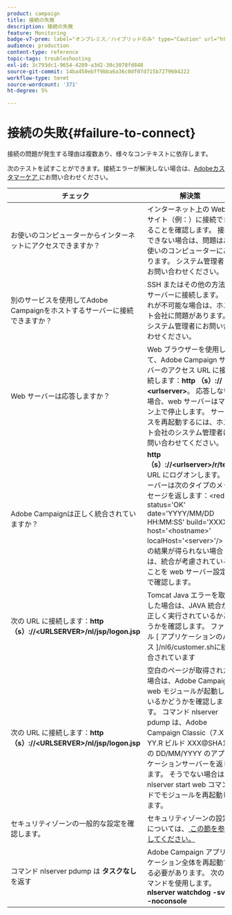 ```yaml
---
product: campaign
title: 接続の失敗
description: 接続の失敗
feature: Monitoring
badge-v7-prem: label="オンプレミス／ハイブリッドのみ" type="Caution" url="https://experienceleague.adobe.com/docs/campaign-classic/using/installing-campaign-classic/architecture-and-hosting-models/hosting-models-lp/hosting-models.html?lang=ja" tooltip="オンプレミスデプロイメントとハイブリッドデプロイメントにのみ適用されます"
audience: production
content-type: reference
topic-tags: troubleshooting
exl-id: 3c793dc1-9654-4289-a3d2-30c3078fd848
source-git-commit: 14ba450ebff9bba6a36c0df07d715b7279604222
workflow-type: tm+mt
source-wordcount: '371'
ht-degree: 5%

---
```


# 接続の失敗{#failure-to-connect}



接続の問題が発生する理由は複数あり、様々なコンテキストに依存します。

次のテストを試すことができます。接続エラーが解決しない場合は、[Adobeカスタマーケア ](https://helpx.adobe.com/jp/enterprise/admin-guide.html/enterprise/using/support-for-experience-cloud.ug.html) にお問い合わせください。



<table> 
<thead> 
<tr> 
<th>チェック <br /> </th> 
<th>解決策 <br /> </th> 
</tr> 
</thead> 
<tbody> 
<tr> 
<td>お使いのコンピューターからインターネットにアクセスできますか？</td> 
<td>インターネット上の Web サイト（例：）に接続できることを確認します。 接続できない場合は、問題はお使いのコンピューターにあります。 システム管理者にお問い合わせください。</td>
</tr>
<tr> 
<td>別のサービスを使用してAdobe Campaignをホストするサーバーに接続できますか？</td> 
<td>SSH またはその他の方法でサーバーに接続します。 これが不可能な場合は、ホスト会社に問題があります。 システム管理者にお問い合わせください。</td>
</tr>
<tr> 
<td>Web サーバーは応答しますか？</td> 
<td>Web ブラウザーを使用して、Adobe Campaign サーバーのアクセス URL に接続します：<b>http （s）:// &lt;urlserver&gt;</b>。 応答しない場合、web サーバーはマシン上で停止します。 サービスを再起動するには、ホスト会社のシステム管理者に問い合わせてください。</td>
</tr>
<tr> 
<td>Adobe Campaignは正しく統合されていますか？</td> 
<td><b>http （s）://&lt;urlserver&gt;/r/test</b> URL にログオンします。 サーバーは次のタイプのメッセージを返します：&lt;redir status='OK' date='YYYY/MM/DD HH:MM:SS' build='XXXX' host='&lt;hostname&gt;' localHost='&lt;server&gt;'/&gt;
この結果が得られない場合は、統合が考慮されていることを web サーバー設定で確認します。</td>
</tr>
<tr> 
<td>次の URL に接続します：<b>http （s）://&lt;URLSERVER&gt;/nl/jsp/logon.jsp</b></td>
<td>Tomcat Java エラーを取得した場合は、JAVA 統合が正しく実行されているかどうかを確認します。 ファイル [ アプリケーションのパス ]/nl6/customer.shに統合されています</td>
</tr>
<tr> 
<td>次の URL に接続します：<b>http （s）://&lt;URLSERVER&gt;/nl/jsp/logon.jsp</b></td>
<td>空白のページが取得された場合は、Adobe Campaign web モジュールが起動しているかどうかを確認します。 コマンド nlserver pdump は、Adobe Campaign Classic（7.X YY.R ビルド XXX@SHA1）の DD/MM/YYYY のアプリケーションサーバーを返します。 そうでない場合は、nlserver start web コマンドでモジュールを再起動します。</td>
</tr>
<tr>
<td>セキュリティゾーンの一般的な設定を確認します。</td>
<td>セキュリティゾーンの設定については、<a href="https://experienceleague.adobe.com/docs/campaign-classic/using/installing-campaign-classic/additional-configurations/configuring-campaign-server.html#configuring-campaign-server"/> この節を参照してください。</a></td>
</tr>
<tr>
<td>コマンド nlserver pdump は <b> タスクなし </b> を返す</td>
<td>Adobe Campaign アプリケーション全体を再起動する必要があります。 次のコマンドを使用します。<b>nlserver watchdog -svc -noconsole</b></td>
</tr>
</tbody> 
</table>
